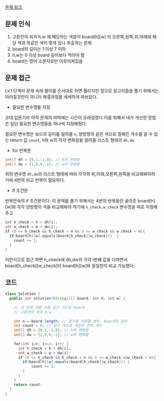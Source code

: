 [문제 링크](https://school.programmers.co.kr/learn/courses/30/lessons/250125)

## 문제 인식

1. 고른칸의 위치 h,w 에 해당하는 색깔이 board[h][w] 의 오른쪽,왼쪽,위,아래에 해당 색과 똑같은 색이 몇개 있나 추출하는 문제
2. board의 길이는 1 이상 7 이하
3. h,w는 0 이상 board 길이보다 적어야 함
4. board는 영어 소문자로만 이루어져있음

## 문제 접근 

Lv.1 단계라 문제 속에 풀이를 순서대로 하면 풀리지만 앞으로 알고리즘을 풀기 위해서는 따라칠것만이 아니라 해결과정을 세세하게 파보았다.

- 필요한 변수명들 지정

코테 입문기라 아직 문제의 파악에는 시간이 오래걸렸다.이를 위해서 내가 개선한 방법은 일단 필요한 변수명들을 하나씩 지정해줬다.

필요한 변수명은 보드의 길이를 알려줄 ``n``, 양방향의 같은 색으로 칠해진 개수를 알 수 있는 return 값 ``count``, h와 w의 각각 변화량을 알려줄 리스트 형태의 ``dh,dw``

- for 반복문

```java
int[] dh = {0,1,-1,0}; // h의 변화량
int[] dw = {1,0,0,-1}; // w의 변화량
```
위의 변수명 ``dh,dw``의 리스트 형태에 따라 각각의 위,아래,오른쪽,왼쪽을 비교해봐야하기에 4번의 비교 반복이 필요하다.

- if 조건문

반복안속의 if 조건문이다. 이 문제를 풀기 위해서는 4번의 반복동안 골라준 board[h][w]와 각각 양방향의 색을 비교해봐야 하기에 ``h_check,w_check`` 변수명을 따로 지정해주고
```java
int h_check = h + dh[i];
int w_check = w + dw[i];
if (0 <= h_check && h_check < n && 0 <= w_check && w_check < n){
  if(board[h][w].equals(board[h_check][w_check]))  {
    count += 1;
  } 
}
```
이런식으로 접근 하면 h_check에 dh,dw의 각각 i번째 값을 더하면서 board[h_check][w_check]이 board[h][w]와 동일한지 비교 가능했다.


## 코드

```java
class Solution {
  public int solution(String[][] board, int h, int w) {
    
    // 각 칸에 색깔 이름 담긴 리스트 board
    // 고른칸의 위치 h,w
    
    int n = board.length; // 정수를 저장할 변수, board의 길이
    int count = 0; // 같은 색으로 색칠된 칸의 개수
    int[] dh = {0,1,-1,0}; // h의 변화량
    int[] dw = {1,0,0,-1}; // w의 변화량
    
    for(int i=0; i<=3; i++) {
      int h_check = h + dh[i];
      int w_check = w + dw[i];
      if (0 <= h_check && h_check < n && 0 <= w_check &&w_check < n){ 
        if(board[h][w].equals(board[h_check][w_check])) {
            count += 1;
        }
      }
    }
    return count;
  }
}
```

